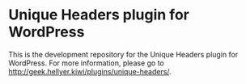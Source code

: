 # Unique Headers plugin for WordPress

This is the development repository for the Unique Headers plugin for WordPress. For more information, please go to <a href="http://geek.hellyer.kiwi/plugins/unique-headers/">http://geek.hellyer.kiwi/plugins/unique-headers/</a>.